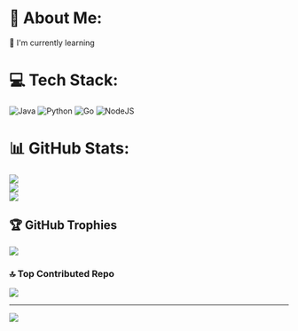 # 💫 About Me:
🌱 I'm currently learning


# 💻 Tech Stack:
![Java](https://img.shields.io/badge/java-%23ED8B00.svg?style=for-the-badge&logo=openjdk&logoColor=white) ![Python](https://img.shields.io/badge/python-3670A0?style=for-the-badge&logo=python&logoColor=ffdd54) ![Go](https://img.shields.io/badge/go-%2300ADD8.svg?style=for-the-badge&logo=go&logoColor=white) ![NodeJS](https://img.shields.io/badge/node.js-6DA55F?style=for-the-badge&logo=node.js&logoColor=white)
# 📊 GitHub Stats:
![](https://github-readme-stats.vercel.app/api?username=WallyWay&theme=dark&hide_border=false&include_all_commits=false&count_private=false)<br/>
![](https://github-readme-streak-stats.herokuapp.com/?user=WallyWay&theme=dark&hide_border=false)<br/>
![](https://github-readme-stats.vercel.app/api/top-langs/?username=WallyWay&theme=dark&hide_border=false&include_all_commits=false&count_private=false&layout=compact)

## 🏆 GitHub Trophies
![](https://github-profile-trophy.vercel.app/?username=WallyWay&theme=tokyonight&no-frame=false&no-bg=false&margin-w=4)

### 🔝 Top Contributed Repo
![](https://github-contributor-stats.vercel.app/api?username=WallyWay&limit=5&theme=tokyonight&combine_all_yearly_contributions=true)

---
[![](https://visitcount.itsvg.in/api?id=WallyWay&icon=2&color=11)](https://visitcount.itsvg.in)

<!-- Proudly created with GPRM ( https://gprm.itsvg.in ) -->
